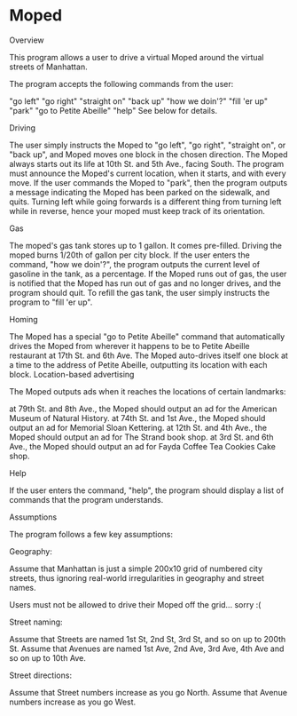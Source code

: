 # Moped
Overview

This program  allows a user to drive a virtual Moped around the virtual streets of Manhattan.

The program accepts the following commands from the user:

"go left"
"go right"
"straight on"
"back up"
"how we doin'?"
"fill 'er up"
"park"
"go to Petite Abeille"
"help"
See below for details.

Driving

The user simply instructs the Moped to "go left", "go right", "straight on", or "back up", and Moped moves one block in the chosen direction.
The Moped always starts out its life at 10th St. and 5th Ave., facing South.
The program must announce the Moped's current location, when it starts, and with every move.
If the user commands the Moped to "park", then the program outputs a message indicating the Moped has been parked on the sidewalk, and quits.
Turning left while going forwards is a different thing from turning left while in reverse, hence your moped must keep track of its orientation.

Gas

The moped's gas tank stores up to 1 gallon. It comes pre-filled.
Driving the moped burns 1/20th of gallon per city block.
If the user enters the command, "how we doin'?", the program outputs the current level of gasoline in the tank, as a percentage.
If the Moped runs out of gas, the user is notified that the Moped has run out of gas and no longer drives, and the program should quit.
To refill the gas tank, the user simply instructs the program to "fill 'er up".

Homing

The Moped has a special "go to Petite Abeille" command that automatically drives the Moped from wherever it happens to be to Petite Abeille restaurant at 17th St. and 6th Ave.
The Moped auto-drives itself one block at a time to the address of Petite Abeille, outputting its location with each block.
Location-based advertising

The Moped outputs ads when it reaches the locations of certain landmarks:

at 79th St. and 8th Ave., the Moped should output an ad for the American Museum of Natural History.
at 74th St. and 1st Ave., the Moped should output an ad for Memorial Sloan Kettering.
at 12th St. and 4th Ave., the Moped should output an ad for The Strand book shop.
at 3rd St. and 6th Ave., the Moped should output an ad for Fayda Coffee Tea Cookies Cake shop.

Help

If the user enters the command, "help", the program should display a list of commands that the program understands.


Assumptions

The program follows a few key assumptions:

Geography:

Assume that Manhattan is just a simple 200x10 grid of numbered city streets, thus ignoring real-world irregularities in geography and street names.

Users must not be allowed to drive their Moped off the grid... sorry :(

Street naming:

Assume that Streets are named 1st St, 2nd St, 3rd St, and so on up to 200th St.
Assume that Avenues are named 1st Ave, 2nd Ave, 3rd Ave, 4th Ave and so on up to 10th Ave.

Street directions:

Assume that Street numbers increase as you go North.
Assume that Avenue numbers increase as you go West.
